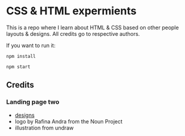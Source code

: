 # CSS & HTML expermients

This is a repo where I learn about HTML & CSS based on other people layouts & designs. All credits
go to respective authors.

If you want to run it:

```shell
npm install
```

```shell
npm start
```

## Credits

### Landing page two

- [designs](https://dribbble.com/shots/14500872-Pipedit-Product-page)
- logo by Rafina Andra from the Noun Project
- illustration from undraw
